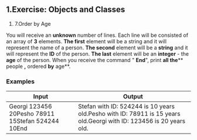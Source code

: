 ﻿## 1.Exercise: Objects and Classes

1. 7.Order by Age

You will receive an **unknown** number of lines. Each line will be consisted of an array of **3** elements. **The first** element will be a string and it will represent the name of a person. **The second** element will be a **string** and it will represent the **ID** of the person. **The last** element will be an **integer** - the **age** of the person. When you receive the command &quot; **End**&quot;, print **all the**** people **,** ordered **by** age**.

### Examples

| **Input** | **Output** |
| --- | --- |
| Georgi 123456 20Pesho 78911 15Stefan 524244 10End | Stefan with ID: 524244 is 10 years old.Pesho with ID: 78911 is 15 years old.Georgi with ID: 123456 is 20 years old. |